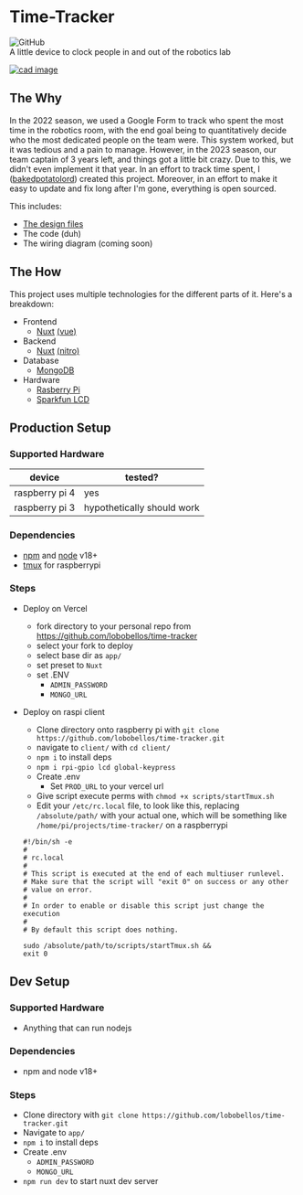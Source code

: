 # Time-Tracker
![GitHub](https://img.shields.io/github/license/lobobellos/time-tracker)<br>
A little device to clock people in and out of the robotics lab

[
![cad image](https://github.com/lobobellos/time-tracker/assets/93680829/fd916e13-eff8-4b7e-818e-c1f328ce2745)
](https://cad.onshape.com/documents/744ff102151cab140cc34028/w/d09d87bab049e0b5aa94faa4/e/a5d924fb01be7d6582799c44?renderMode=0&uiState=647a2cdb5326cc1f6f38e3dc)

## The Why

In the 2022 season, we used a Google Form to track who spent the most time in the robotics room, with the end goal being to quantitatively decide who the most dedicated people on the team were. This system worked, but it was tedious and a pain to manage. However, in the 2023 season, our team captain of 3 years left, and things got a little bit crazy. Due to this, we didn't even implement it that year. In an effort to track time spent, I ([bakedpotatolord](https://github.com/bakedpotatolord)) created this project. Moreover, in an effort to make it easy to update and fix long after I'm gone, everything is open sourced.

This includes:

- [The design files](https://cad.onshape.com/documents/744ff102151cab140cc34028/w/d09d87bab049e0b5aa94faa4/e/a5d924fb01be7d6582799c44?renderMode=0&uiState=647a2cdb5326cc1f6f38e3dc)
- The code (duh)
- The wiring diagram (coming soon)

## The How

This project uses multiple technologies for the different parts of it. Here's a breakdown:

- Frontend
  - [Nuxt](https://nuxt.com/) [(vue)](https://vuejs.org/)
- Backend
  - [Nuxt](https://nuxt.com/) [(nitro)](https://nitro.unjs.io/)
- Database
  - [MongoDB](mongodb.com)
- Hardware
  - [Rasberry Pi](https://www.raspberrypi.com/)
  - [Sparkfun LCD](https://www.mouser.com/ProductDetail/SparkFun/LCD-00255?qs=WyAARYrbSnZUIzZ3sJcVBQ%3D%3D&mgh=1)

## Production Setup

### Supported Hardware

| device         | tested?                    |
| -------------- | -------------------------- |
| raspberry pi 4 | yes                        |
| raspberry pi 3 | hypothetically should work |

### Dependencies

- [npm](https://www.npmjs.com/) and [node](nodejs.org) v18+
- [tmux](https://github.com/tmux/tmux/wiki) for raspberrypi

### Steps

- Deploy on Vercel
  - fork directory to your personal repo from https://github.com/lobobellos/time-tracker
  - select your fork to deploy
  - select base dir as `app/`
  - set preset to `Nuxt`
  - set .ENV
    - `ADMIN_PASSWORD`
    - `MONGO_URL`
  
- Deploy on raspi client
  - Clone directory onto raspberry pi with `git clone https://github.com/lobobellos/time-tracker.git`
  - navigate to `client/` with `cd client/`
  - `npm i` to install deps
  - `npm i rpi-gpio lcd global-keypress`
  - Create .env
    - Set `PROD_URL` to your vercel url
  - Give script execute perms with `chmod +x scripts/startTmux.sh`
  - Edit your `/etc/rc.local` file, to look like this, replacing `/absolute/path/` with your actual one, which will be something like `/home/pi/projects/time-tracker/` on a raspberrypi

  ```shell
  #!/bin/sh -e
  #
  # rc.local
  #
  # This script is executed at the end of each multiuser runlevel.
  # Make sure that the script will "exit 0" on success or any other
  # value on error.
  #
  # In order to enable or disable this script just change the execution
  #
  # By default this script does nothing.

  sudo /absolute/path/to/scripts/startTmux.sh &&
  exit 0
  ```

## Dev Setup
### Supported Hardware
- Anything that can run nodejs

### Dependencies
- npm and node v18+

### Steps
- Clone directory with `git clone https://github.com/lobobellos/time-tracker.git`
- Navigate to `app/`
- `npm i` to install deps
- Create .env
  - `ADMIN_PASSWORD`
  - `MONGO_URL`
- `npm run dev` to start nuxt dev server 

